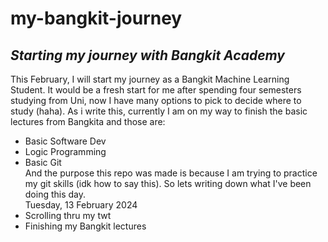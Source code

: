 # my-bangkit-journey

*Starting my journey with Bangkit Academy*
--
This February, I will start my journey as a Bangkit Machine Learning Student. It would be a fresh start for me after spending four semesters studying from Uni, now I have many options to pick to decide where to study (haha). As i write this, currently I am on my way to finish the basic lectures from Bangkita and those are:
- Basic Software Dev
- Logic Programming
- Basic Git<br>
And the purpose this repo was made is because I am trying to practice my git skills (idk how to say this). So lets writing down what I've been doing this day.<br>
Tuesday, 13 February 2024
- Scrolling thru my twt
- Finishing my Bangkit lectures
